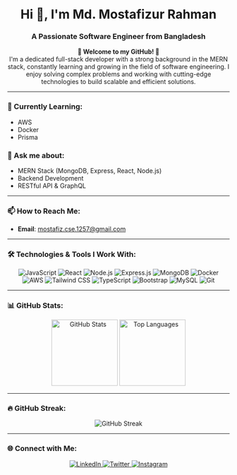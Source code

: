 <h1 align="center">Hi 👋, I'm Md. Mostafizur Rahman</h1>
<h3 align="center">A Passionate Software Engineer from Bangladesh</h3>

<p align="center"> 
  <strong>🌟 Welcome to my GitHub! 🌟</strong> <br/>
  I'm a dedicated full-stack developer with a strong background in the MERN stack, constantly learning and growing in the field of software engineering. I enjoy solving complex problems and working with cutting-edge technologies to build scalable and efficient solutions.
</p>

---

### 🌱 Currently Learning:
- AWS
- Docker
- Prisma

### 💬 Ask me about:
- MERN Stack (MongoDB, Express, React, Node.js)
- Backend Development
- RESTful API & GraphQL

---

### 📫 How to Reach Me:
- **Email**: mostafiz.cse.1257@gmail.com

---

### 🛠️ Technologies & Tools I Work With:
<div align="center">
  <img src="https://img.shields.io/badge/JavaScript-F7DF1E?style=for-the-badge&logo=javascript&logoColor=black" alt="JavaScript" />
  <img src="https://img.shields.io/badge/React-61DAFB?style=for-the-badge&logo=react&logoColor=black" alt="React" />
  <img src="https://img.shields.io/badge/Node.js-339933?style=for-the-badge&logo=nodedotjs&logoColor=white" alt="Node.js" />
  <img src="https://img.shields.io/badge/Express.js-404D59?style=for-the-badge" alt="Express.js" />
  <img src="https://img.shields.io/badge/MongoDB-47A248?style=for-the-badge&logo=mongodb&logoColor=white" alt="MongoDB" />
  <img src="https://img.shields.io/badge/Docker-2496ED?style=for-the-badge&logo=docker&logoColor=white" alt="Docker" />
  <img src="https://img.shields.io/badge/AWS-232F3E?style=for-the-badge&logo=amazon-aws&logoColor=white" alt="AWS" />
  <img src="https://img.shields.io/badge/Tailwind_CSS-06B6D4?style=for-the-badge&logo=tailwind-css&logoColor=white" alt="Tailwind CSS" />
  <img src="https://img.shields.io/badge/TypeScript-007ACC?style=for-the-badge&logo=typescript&logoColor=white" alt="TypeScript" />
  <img src="https://img.shields.io/badge/Bootstrap-7952B3?style=for-the-badge&logo=bootstrap&logoColor=white" alt="Bootstrap" />
  <img src="https://img.shields.io/badge/MySQL-4479A1?style=for-the-badge&logo=mysql&logoColor=white" alt="MySQL" />
  <img src="https://img.shields.io/badge/Git-F05032?style=for-the-badge&logo=git&logoColor=white" alt="Git" />
</div>

---

### 📊 GitHub Stats:
<div align="center">
  <img height="150em" src="https://github-readme-stats.vercel.app/api?username=mostafiz1257&show_icons=true&theme=radical" alt="GitHub Stats" />
  <img height="150em" src="https://github-readme-stats.vercel.app/api/top-langs/?username=mostafiz1257&layout=compact&theme=radical" alt="Top Languages" />
</div>

---

### 🔥 GitHub Streak:
<div align="center">
  <img src="https://github-readme-streak-stats.herokuapp.com/?user=mostafiz1257&theme=radical" alt="GitHub Streak" />
</div>

---

### 🌐 Connect with Me:
<div align="center">
  <a href="https://linkedin.com/in/mostafizur-rahman" target="_blank">
    <img src="https://img.shields.io/badge/LinkedIn-0077B5?style=for-the-badge&logo=linkedin&logoColor=white" alt="LinkedIn" />
  </a>
  <a href="https://twitter.com/mostafizur_rahman" target="_blank">
    <img src="https://img.shields.io/badge/Twitter-1DA1F2?style=for-the-badge&logo=twitter&logoColor=white" alt="Twitter" />
  </a>
  <a href="https://instagram.com/mostafizur_rahman" target="_blank">
    <img src="https://img.shields.io/badge/Instagram-E4405F?style=for-the-badge&logo=instagram&logoColor=white" alt="Instagram" />
  </a>
</div>
